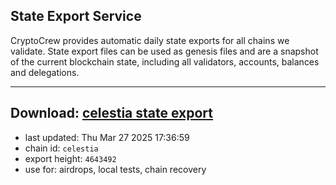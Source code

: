 ## State Export Service
CryptoCrew provides automatic daily state exports for all chains we validate. State export files can be used as genesis files and are a snapshot of the current blockchain state, including all validators, accounts, balances and delegations.

---
**Download: [celestia state export](https://dl-eu2.ccvalidators.com/SERVICE/celestia/celestia_export_4643492.json)**
---

- last updated: Thu Mar 27 2025 17:36:59
- chain id: `celestia`
- export height: `4643492`
- use for: airdrops, local tests, chain recovery
